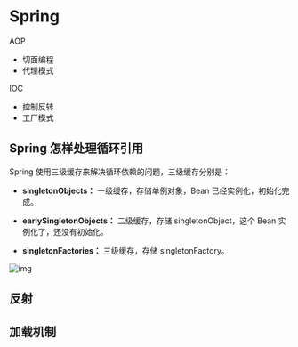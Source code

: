 # Spring



AOP 

- 切面编程
- 代理模式



IOC 

- 控制反转
- 工厂模式



## Spring 怎样处理循环引用

Spring 使用三级缓存来解决循环依赖的问题，三级缓存分别是：

- **singletonObjects：** 一级缓存，存储单例对象，Bean 已经实例化，初始化完成。

- **earlySingletonObjects：** 二级缓存，存储 singletonObject，这个 Bean 实例化了，还没有初始化。

- **singletonFactories：** 三级缓存，存储 singletonFactory。

  

![img](https://segmentfault.com/img/remote/1460000039091694)



## 反射





## 加载机制